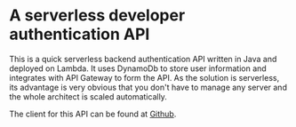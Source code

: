 # A serverless developer authentication API
This is a quick serverless backend authentication API written in Java and deployed on Lambda. It uses DynamoDb to store user information and integrates with API Gateway to form the API. As the solution is serverless, its advantage is very obvious that you don't have to manage any server and the whole architect is scaled automatically.

The client for this API can be found at [Github](https://github.com/xfsnow/android/tree/master/CognitoDev).
